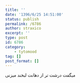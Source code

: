 ```yaml
---
title: ''
date: '1396/6/25 14:51:00'
status: publish
permalink: /6786
author: straxico
excerpt: ''
type: post
id: 6786
category:
    - tytomood
tag: []
post_format: []
---
```

میگفت درشت تر از دهانت لبخند میزنی